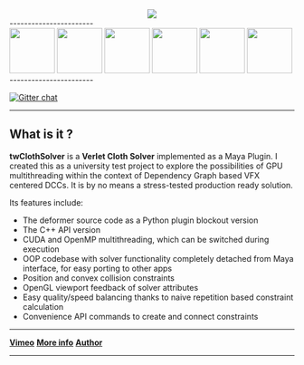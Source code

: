 

<div align="center">
	<a href="https://vimeo.com/timmwagener/twclothsolver" target="_blank"><img src="http://www.kiiia.com/tw_cloth_solver/repo_images/tw_cloth_solver_3.jpg"></a>
</div>
-----------------------
<div align="left">
	<a href="http://www.kiiia.com/tw_cloth_solver/repo_images/tw_cloth_solver_1.jpg" target="_blank"><img width="80" height="80" src="http://www.kiiia.com/tw_cloth_solver/repo_images/tw_cloth_solver_1_thumb.jpg"></a>
	<a href="http://www.kiiia.com/tw_cloth_solver/repo_images/tw_cloth_solver_2.jpg" target="_blank"><img width="80" height="80" src="http://www.kiiia.com/tw_cloth_solver/repo_images/tw_cloth_solver_2_thumb.jpg"></a>
	<a href="http://www.kiiia.com/tw_cloth_solver/repo_images/tw_cloth_solver_3.jpg" target="_blank"><img width="80" height="80" src="http://www.kiiia.com/tw_cloth_solver/repo_images/tw_cloth_solver_3_thumb.jpg"></a>
	<a href="http://www.kiiia.com/tw_cloth_solver/repo_images/tw_cloth_solver_4.jpg" target="_blank"><img width="80" height="80" src="http://www.kiiia.com/tw_cloth_solver/repo_images/tw_cloth_solver_4_thumb.jpg"></a>
	<a href="http://www.kiiia.com/tw_cloth_solver/repo_images/tw_cloth_solver_5.jpg" target="_blank"><img width="80" height="80" src="http://www.kiiia.com/tw_cloth_solver/repo_images/tw_cloth_solver_5_thumb.jpg"></a>
	<a href="http://www.kiiia.com/tw_cloth_solver/repo_images/tw_cloth_solver_6.jpg" target="_blank"><img width="80" height="80" src="http://www.kiiia.com/tw_cloth_solver/repo_images/tw_cloth_solver_6_thumb.jpg"></a>
</div>
-----------------------

[![Gitter chat](https://badges.gitter.im/gitterHQ/gitter.png)](https://gitter.im/timmwagener/tw_cloth_solver)

-----------------------


What is it ?
-----------------------
**twClothSolver** is a **Verlet Cloth Solver** implemented as a Maya Plugin. I created this as a university test project to explore the possibilities of GPU multithreading
within the context of Dependency Graph based VFX centered DCCs. It is by no means a stress-tested production ready solution.


Its features include:
* The deformer source code as a Python plugin blockout version
* The C++ API version
* CUDA and OpenMP multithreading, which can be switched during execution
* OOP codebase with solver functionality completely detached from Maya interface, for easy porting to other apps
* Position and convex collision constraints
* OpenGL viewport feedback of solver attributes
* Easy quality/speed balancing thanks to naive repetition based constraint calculation
* Convenience API commands to create and connect constraints


-----------------------

[**Vimeo**](https://vimeo.com/timmwagener/twclothsolver) [**More info**](http://www.timmwagener.com/gpu_cloth_solver.html) [**Author**](http://www.timmwagener.com/)

-----------------------